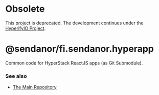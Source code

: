 # Obsolete

This project is deprecated. The development continues under the [HyperifyIO Project](https://github.com/hyperifyio).

# @sendanor/fi.sendanor.hyperapp

Common code for HyperStack ReactJS apps (as Git Submodule).

### See also 

* [The Main Repository](https://github.com/sendanor/hyperstack)
